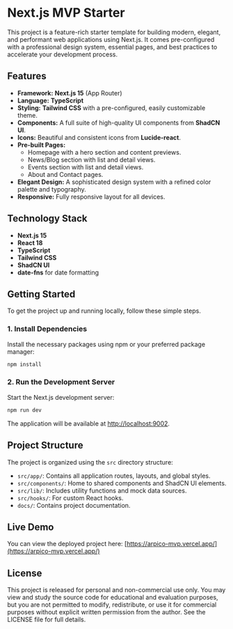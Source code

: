 # Next.js MVP Starter

This project is a feature-rich starter template for building modern, elegant, and performant web applications using Next.js. It comes pre-configured with a professional design system, essential pages, and best practices to accelerate your development process.

## Features

- **Framework:** **Next.js 15** (App Router)
- **Language:** **TypeScript**
- **Styling:** **Tailwind CSS** with a pre-configured, easily customizable theme.
- **Components:** A full suite of high-quality UI components from **ShadCN UI**.
- **Icons:** Beautiful and consistent icons from **Lucide-react**.
- **Pre-built Pages:**
  - Homepage with a hero section and content previews.
  - News/Blog section with list and detail views.
  - Events section with list and detail views.
  - About and Contact pages.
- **Elegant Design:** A sophisticated design system with a refined color palette and typography.
- **Responsive:** Fully responsive layout for all devices.

## Technology Stack

- **Next.js 15**
- **React 18**
- **TypeScript**
- **Tailwind CSS**
- **ShadCN UI**
- **date-fns** for date formatting

## Getting Started

To get the project up and running locally, follow these simple steps.

### 1. Install Dependencies

Install the necessary packages using npm or your preferred package manager:

```bash
npm install
```

### 2. Run the Development Server

Start the Next.js development server:

```bash
npm run dev
```

The application will be available at [http://localhost:9002](http://localhost:9002).

## Project Structure

The project is organized using the `src` directory structure:

- `src/app/`: Contains all application routes, layouts, and global styles.
- `src/components/`: Home to shared components and ShadCN UI elements.
- `src/lib/`: Includes utility functions and mock data sources.
- `src/hooks/`: For custom React hooks.
- `docs/`: Contains project documentation.

## Live Demo

You can view the deployed project here: [https://arpico-mvp.vercel.app/](https://arpico-mvp.vercel.app/)

## License

This project is released for personal and non-commercial use only. You may view and study the source code for educational and evaluation purposes, but you are not permitted to modify, redistribute, or use it for commercial purposes without explicit written permission from the author. See the LICENSE file for full details.
